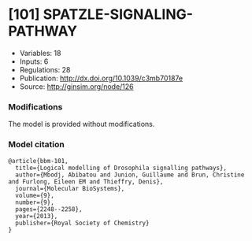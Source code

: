 # \[101\] SPATZLE-SIGNALING-PATHWAY

 - Variables: 18
 - Inputs: 6
 - Regulations: 28
 - Publication: http://dx.doi.org/10.1039/c3mb70187e
 - Source: http://ginsim.org/node/126


### Modifications

The model is provided without modifications.

### Model citation

```
@article{bbm-101,
  title={Logical modelling of Drosophila signalling pathways},
  author={Mbodj, Abibatou and Junion, Guillaume and Brun, Christine and Furlong, Eileen EM and Thieffry, Denis},
  journal={Molecular BioSystems},
  volume={9},
  number={9},
  pages={2248--2258},
  year={2013},
  publisher={Royal Society of Chemistry}
}

```

